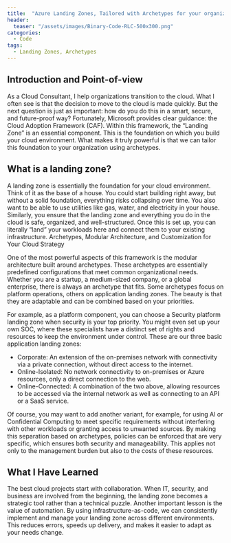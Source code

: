 ```yaml
---
title:  "Azure Landing Zones, Tailored with Archetypes for your organization's needs."
header:
  teaser: "/assets/images/Binary-Code-RLC-500x300.png"
categories: 
  - Code
tags:
  - Landing Zones, Archetypes
---
```

## Introduction and Point-of-view
As a Cloud Consultant, I help organizations transition to the cloud. What I often see is that the decision to move to the cloud is made quickly. But the next question is just as important: how do you do this in a smart, secure, and future-proof way?
Fortunately, Microsoft provides clear guidance: the Cloud Adoption Framework (CAF). Within this framework, the “Landing Zone” is an essential component. This is the foundation on which you build your cloud environment. What makes it truly powerful is that we can tailor this foundation to your organization using archetypes.

## What is a landing zone?
A landing zone is essentially the foundation for your cloud environment. Think of it as the base of a house. You could start building right away, but without a solid foundation, everything risks collapsing over time. You also want to be able to use utilities like gas, water, and electricity in your house. Similarly, you ensure that the landing zone and everything you do in the cloud is safe, organized, and well-structured. Once this is set up, you can literally “land” your workloads here and connect them to your existing infrastructure.
Archetypes, Modular Architecture, and Customization for Your Cloud Strategy

One of the most powerful aspects of this framework is the modular architecture built around archetypes. These archetypes are essentially predefined configurations that meet common organizational needs. Whether you are a startup, a medium-sized company, or a global enterprise, there is always an archetype that fits.
Some archetypes focus on platform operations, others on application landing zones. The beauty is that they are adaptable and can be combined based on your priorities.

For example, as a platform component, you can choose a Security platform landing zone when security is your top priority. You might even set up your own SOC, where these specialists have a distinct set of rights and resources to keep the environment under control.
These are our three basic application landing zones:

* Corporate: An extension of the on-premises network with connectivity via a private connection, without direct access to the internet.
* Online-Isolated: No network connectivity to on-premises or Azure resources, only a direct connection to the web.
* Online-Connected: A combination of the two above, allowing resources to be accessed via the internal network as well as connecting to an API or a SaaS service.

Of course, you may want to add another variant, for example, for using AI or Confidential Computing to meet specific requirements without interfering with other workloads or granting access to unwanted sources.
By making this separation based on archetypes, policies can be enforced that are very specific, which ensures both security and manageability. This applies not only to the management burden but also to the costs of these resources.

## What I Have Learned
The best cloud projects start with collaboration. When IT, security, and business are involved from the beginning, the landing zone becomes a strategic tool rather than a technical puzzle.
Another important lesson is the value of automation. By using infrastructure-as-code, we can consistently implement and manage your landing zone across different environments. This reduces errors, speeds up delivery, and makes it easier to adapt as your needs change.
